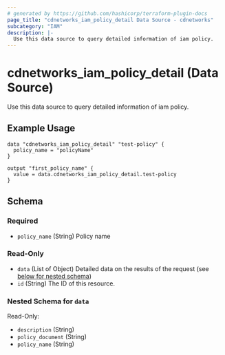 ```yaml
---
# generated by https://github.com/hashicorp/terraform-plugin-docs
page_title: "cdnetworks_iam_policy_detail Data Source - cdnetworks"
subcategory: "IAM"
description: |-
  Use this data source to query detailed information of iam policy.
---
```


# cdnetworks_iam_policy_detail (Data Source)
Use this data source to query detailed information of iam policy.

## Example Usage

```hcl
data "cdnetworks_iam_policy_detail" "test-policy" {
  policy_name = "policyName"
}

output "first_policy_name" {
  value = data.cdnetworks_iam_policy_detail.test-policy
}
```

<!-- schema generated by tfplugindocs -->
## Schema

### Required

- `policy_name` (String) Policy name

### Read-Only

- `data` (List of Object) Detailed data on the results of the request (see [below for nested schema](#nestedatt--data))
- `id` (String) The ID of this resource.

<a id="nestedatt--data"></a>
### Nested Schema for `data`

Read-Only:

- `description` (String)
- `policy_document` (String)
- `policy_name` (String)
